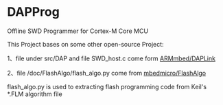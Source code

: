 # DAPProg
Offline SWD Programmer for Cortex-M Core MCU

This Project bases on some other open-source Project:

1、file under src/DAP and file SWD_host.c come form [ARMmbed/DAPLink](https://github.com/ARMmbed/DAPLink)

2、file /doc/FlashAlgo/flash_algo.py come from [mbedmicro/FlashAlgo](https://github.com/mbedmicro/FlashAlgo)

flash_algo.py is used to extracting flash programming code from Keil's *.FLM algorithm file
